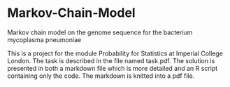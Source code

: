 # Markov-Chain-Model
Markov chain model on the genome sequence for the bacterium mycoplasma pneumoniae

This is a project for the module Probability for Statistics at Imperial College London. The task is described in the file named task.pdf. The solution is presented in both a markdown file which is more detailed and an R script containing only the code. The markdown is knitted into a pdf file.